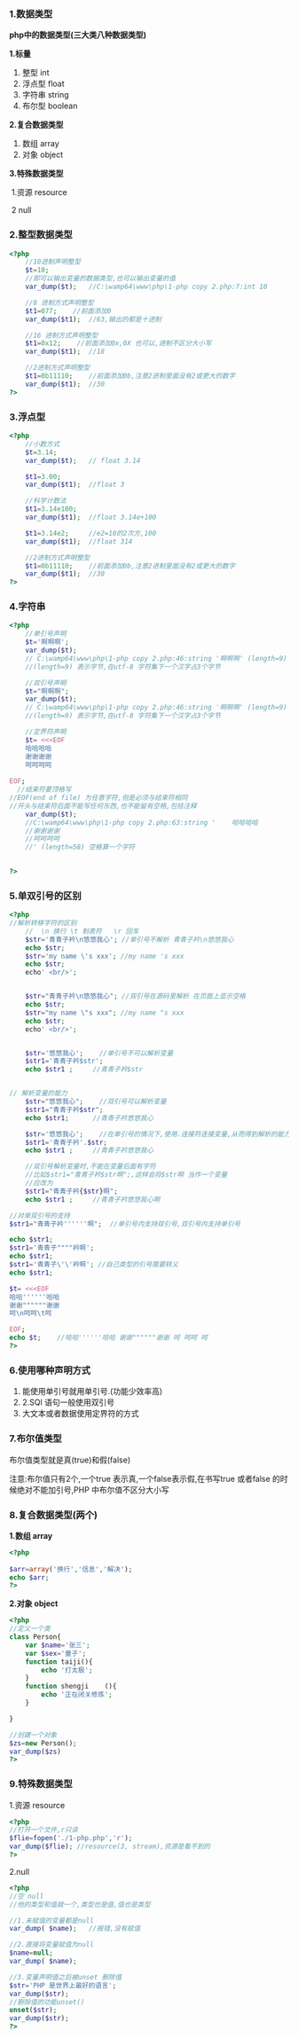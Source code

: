 ### 1.数据类型

**php中的数据类型(三大类八种数据类型)**

**1.标量**

1. 整型 int
2. 浮点型 float
3. 字符串 string
4. 布尔型 boolean

**2.复合数据类型**

1. 数组 array
2. 对象 object

**3.特殊数据类型**

​	1.资源 resource

​	2 null

### 2.整型数据类型

```php
<?php
    //10进制声明整型
    $t=10;
    //即可以输出变量的数据类型,也可以输出变量的值
    var_dump($t);   //C:\wamp64\www\php\1-php copy 2.php:7:int 10

    //8 进制方式声明整型
    $t1=077;    //前面添加0 
    var_dump($t1);  //63,输出的都是十进制

    //16 进制方式声明整型
    $t1=0x12;    //前面添加0x,0X 也可以,进制不区分大小写
    var_dump($t1);  //18

    //2进制方式声明整型
    $t1=0b11110;    //前面添加0b,注意2进制里面没有2或更大的数字
    var_dump($t1);  //30
?>
```

### 3.浮点型

```php
<?php
    //小数方式
    $t=3.14;
    var_dump($t);   // float 3.14

    $t1=3.00;    
    var_dump($t1);  //float 3

    //科学计数法
    $t1=3.14e100;    
    var_dump($t1);  //float 3.14e+100

    $t1=3.14e2;     //e2=10的2次方,100
    var_dump($t1);  //float 314

    //2进制方式声明整型
    $t1=0b11110;    //前面添加0b,注意2进制里面没有2或更大的数字
    var_dump($t1);  //30
?>
```

### 4.字符串

```php
<?php
    //单引号声明
    $t='啊啊啊';
    var_dump($t);   
    // C:\wamp64\www\php\1-php copy 2.php:46:string '啊啊啊' (length=9)
    //(length=9) 表示字节,在utf-8 字符集下一个汉字占3个字节

    //双引号声明
    $t="啊啊啊";
    var_dump($t);   
    // C:\wamp64\www\php\1-php copy 2.php:46:string '啊啊啊' (length=9)
    //(length=9) 表示字节,在utf-8 字符集下一个汉字占3个字节

    //定界符声明
    $t= <<<EOF
    哈哈哈哈
    谢谢谢谢
    呵呵呵呵
    
EOF;
  //结束符要顶格写
//EOF(end of file) 为任意字符,但是必须与结束符相同
//开头与结束符后面不能写任何东西,也不能留有空格,包括注释
    var_dump($t);   
    //C:\wamp64\www\php\1-php copy 2.php:63:string '    哈哈哈哈
    //谢谢谢谢
    //呵呵呵呵
    //' (length=58) 空格算一个字符

    
?>
```

### 5.单双引号的区别

```php
<?php
//解析转移字符的区别
    //  \n 换行 \t 制表符   \r 回车
    $str='青青子衿\n悠悠我心'; //单引号不解析 青青子衿\n悠悠我心
    echo $str;
    $str='my name \'s xxx'; //my name 's xxx
    echo $str;
    echo' <br/>';


    $str="青青子衿\n悠悠我心"; //双引号在源码里解析 在页面上显示空格
    echo $str;
    $str="my name \"s xxx"; //my name "s xxx
    echo $str;
    echo' <br/>';


    $str='悠悠我心';    //单引号不可以解析变量
    $str1='青青子衿$str';
    echo $str1 ;     //青青子衿$str


// 解析变量的能力
    $str="悠悠我心";    //双引号可以解析变量
    $str1="青青子衿$str";
    echo $str1;      //青青子衿悠悠我心

    $str='悠悠我心';    //在单引号的情况下,使用.连接符连接变量,从而得到解析的能力
    $str1='青青子衿'.$str;
    echo $str1 ;     //青青子衿悠悠我心

    //双引号解析变量时,不能在变量后面有字符
    //比如$str1="青青子衿$str啊";,这样会将$str啊 当作一个变量
    //应改为
    $str1="青青子衿{$str}啊";
    echo $str1 ;     //青青子衿悠悠我心啊

//对单双引号的支持
$str1="青青子衿''''''啊";  //单引号内支持双引号,双引号内支持单引号

echo $str1;
$str1='青青子""""衿啊';
echo $str1;
$str1='青青子\'\'衿啊'; //自己类型的引号需要转义
echo $str1;

$t= <<<EOF
哈哈''''''哈哈
谢谢""""""谢谢
呵\n呵呵\t呵

EOF;
echo $t;    //哈哈''''''哈哈 谢谢""""""谢谢 呵 呵呵 呵
?>
```

### 6.使用哪种声明方式

1. 能使用单引号就用单引号.(功能少效率高)
2. 2.SQl 语句一般使用双引号
3. 大文本或者数据使用定界符的方式

### 7.布尔值类型

布尔值类型就是真(true)和假(false)

注意:布尔值只有2个,一个true 表示真,一个false表示假,在书写true 或者false 的时候绝对不能加引号,PHP 中布尔值不区分大小写

### 8.复合数据类型(两个)

**1.数组 array**

```php
<?php
    
$arr=array('换行','信息','解决');
echo $arr;
?>
```

**2.对象 object**

```php
<?php
//定义一个类
class Person{
    var $name='张三';
    var $sex='童子';
    function taiji(){
        echo '打太极';
    }
    function shengji    (){
        echo '正在闭关修炼';
    }

}

//创建一个对象
$zs=new Person();
var_dump($zs)
?>
```



### 9.特殊数据类型

1.资源 resource

```php
<?php
//打开一个文件,r只读
$flie=fopen('./1-php.php','r');
var_dump($flie); //resource(3, stream),资源是看不到的
?>
```

2.null

```php
<?php
//空 null
//他的类型和值就一个,类型也是值,值也是类型

//1.未赋值的变量都是null
var_dump( $name);   //报错,没有赋值

//2.直接将变量赋值为null
$name=null;
var_dump( $name);

//3.变量声明值之后被unset 删除值
$str='PHP 是世界上最好的语言';
var_dump($str);
//删除值的功能unset()
unset($str);
var_dump($str);
?>
```

